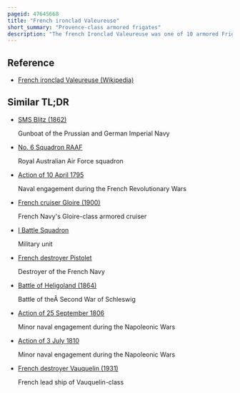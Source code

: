 ```yaml
---
pageid: 47645668
title: "French ironclad Valeureuse"
short_summary: "Provence-class armored frigates"
description: "The french Ironclad Valeureuse was one of 10 armored Frigates built for the french Navy in the 1860s of the Class Provence. Commissioned in 1867, she was initially assigned to the Northern Squadron, but was soon transferred to the Mediterranean Squadron, often serving as a Flagship. The ironclad played a minor Role in the franco-prussian War of 1870-1871 blocking the north Sea Coast of Prussia and later a prussian Commerce Raider in a neutral spanish Port. After the War Valeureuse was reduced to reserve but was reactivated in 1875 and assigned to the northern Squadron. The Ship was decommissioned two Years later and was stricken in 1886. She was scrapped in 1888."
---
```


## Reference

- [French ironclad Valeureuse (Wikipedia)](https://en.wikipedia.org/?curid=47645668)

## Similar TL;DR

- [SMS Blitz (1862)](/tldr/en/sms-blitz-1862)

  Gunboat of the Prussian and German Imperial Navy

- [No. 6 Squadron RAAF](/tldr/en/no-6-squadron-raaf)

  Royal Australian Air Force squadron

- [Action of 10 April 1795](/tldr/en/action-of-10-april-1795)

  Naval engagement during the French Revolutionary Wars

- [French cruiser Gloire (1900)](/tldr/en/french-cruiser-gloire-1900)

  French Navy's Gloire-class armored cruiser

- [I Battle Squadron](/tldr/en/i-battle-squadron)

  Military unit

- [French destroyer Pistolet](/tldr/en/french-destroyer-pistolet)

  Destroyer of the French Navy

- [Battle of Heligoland (1864)](/tldr/en/battle-of-heligoland-1864)

  Battle of theÂ Second War of Schleswig

- [Action of 25 September 1806](/tldr/en/action-of-25-september-1806)

  Minor naval engagement during the Napoleonic Wars

- [Action of 3 July 1810](/tldr/en/action-of-3-july-1810)

  Minor naval engagement during the Napoleonic Wars

- [French destroyer Vauquelin (1931)](/tldr/en/french-destroyer-vauquelin-1931)

  French lead ship of Vauquelin-class

